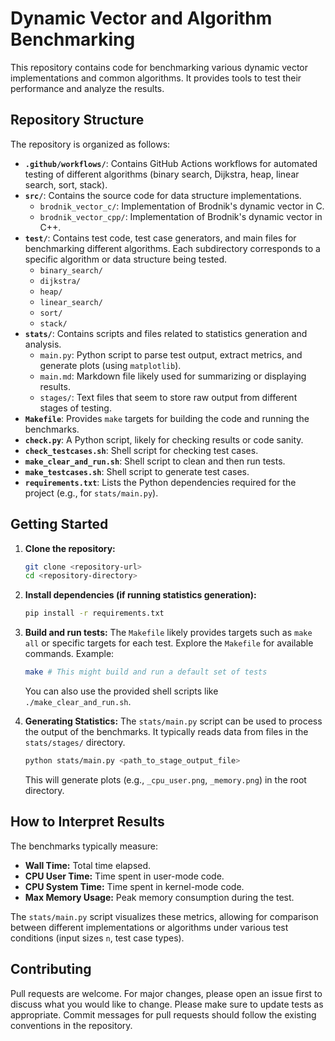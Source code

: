 # Dynamic Vector and Algorithm Benchmarking

This repository contains code for benchmarking various dynamic vector implementations and common algorithms. It provides tools to test their performance and analyze the results.

## Repository Structure

The repository is organized as follows:

*   **`.github/workflows/`**: Contains GitHub Actions workflows for automated testing of different algorithms (binary search, Dijkstra, heap, linear search, sort, stack).
*   **`src/`**: Contains the source code for data structure implementations.
    *   `brodnik_vector_c/`: Implementation of Brodnik's dynamic vector in C.
    *   `brodnik_vector_cpp/`: Implementation of Brodnik's dynamic vector in C++.
*   **`test/`**: Contains test code, test case generators, and main files for benchmarking different algorithms. Each subdirectory corresponds to a specific algorithm or data structure being tested.
    *   `binary_search/`
    *   `dijkstra/`
    *   `heap/`
    *   `linear_search/`
    *   `sort/`
    *   `stack/`
*   **`stats/`**: Contains scripts and files related to statistics generation and analysis.
    *   `main.py`: Python script to parse test output, extract metrics, and generate plots (using `matplotlib`).
    *   `main.md`: Markdown file likely used for summarizing or displaying results.
    *   `stages/`: Text files that seem to store raw output from different stages of testing.
*   **`Makefile`**: Provides `make` targets for building the code and running the benchmarks.
*   **`check.py`**: A Python script, likely for checking results or code sanity.
*   **`check_testcases.sh`**: Shell script for checking test cases.
*   **`make_clear_and_run.sh`**: Shell script to clean and then run tests.
*   **`make_testcases.sh`**: Shell script to generate test cases.
*   **`requirements.txt`**: Lists the Python dependencies required for the project (e.g., for `stats/main.py`).

## Getting Started

1.  **Clone the repository:**
    ```bash
    git clone <repository-url>
    cd <repository-directory>
    ```
2.  **Install dependencies (if running statistics generation):**
    ```bash
    pip install -r requirements.txt
    ```
3.  **Build and run tests:**
    The `Makefile` likely provides targets such as `make all` or specific targets for each test. Explore the `Makefile` for available commands.
    Example:
    ```bash
    make # This might build and run a default set of tests
    ```
    You can also use the provided shell scripts like `./make_clear_and_run.sh`.

4.  **Generating Statistics:**
    The `stats/main.py` script can be used to process the output of the benchmarks. It typically reads data from files in the `stats/stages/` directory.
    ```bash
    python stats/main.py <path_to_stage_output_file>
    ```
    This will generate plots (e.g., `_cpu_user.png`, `_memory.png`) in the root directory.

## How to Interpret Results

The benchmarks typically measure:
*   **Wall Time:** Total time elapsed.
*   **CPU User Time:** Time spent in user-mode code.
*   **CPU System Time:** Time spent in kernel-mode code.
*   **Max Memory Usage:** Peak memory consumption during the test.

The `stats/main.py` script visualizes these metrics, allowing for comparison between different implementations or algorithms under various test conditions (input sizes `n`, test case types).

## Contributing

Pull requests are welcome. For major changes, please open an issue first to discuss what you would like to change. Please make sure to update tests as appropriate.
Commit messages for pull requests should follow the existing conventions in the repository.
